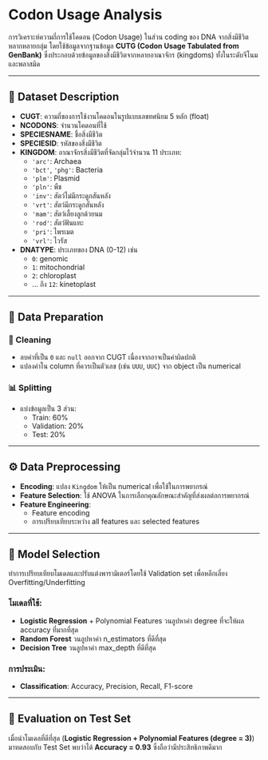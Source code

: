 # Codon Usage Analysis

การวิเคราะห์ความถี่การใช้โคดอน (Codon Usage) ในส่วน coding ของ DNA จากสิ่งมีชีวิตหลากหลายกลุ่ม โดยใช้ข้อมูลจากฐานข้อมูล **CUTG (Codon Usage Tabulated from GenBank)** ซึ่งประกอบด้วยข้อมูลของสิ่งมีชีวิตจากหลายอาณาจักร (kingdoms) ทั้งในระดับจีโนมและพลาสมิด

---

## 🧬 Dataset Description

- **CUGT**: ความถี่ของการใช้งานโคดอนในรูปแบบเลขทศนิยม 5 หลัก (float)
- **NCODONS**: จำนวนโคดอนที่ใช้
- **SPECIESNAME**: ชื่อสิ่งมีชีวิต
- **SPECIESID**: รหัสของสิ่งมีชีวิต
- **KINGDOM**: อาณาจักรสิ่งมีชีวิตที่จัดกลุ่มไว้จำนวน 11 ประเภท:
    - `'arc'`: Archaea
    - `'bct'`, `'phg'`: Bacteria
    - `'plm'`: Plasmid
    - `'pln'`: พืช
    - `'inv'`: สัตว์ไม่มีกระดูกสันหลัง
    - `'vrt'`: สัตว์มีกระดูกสันหลัง
    - `'mam'`: สัตว์เลี้ยงลูกด้วยนม
    - `'rod'`: สัตว์ฟันแทะ
    - `'pri'`: ไพรเมต
    - `'vrl'`: ไวรัส
- **DNATYPE**: ประเภทของ DNA (0-12) เช่น
    - `0`: genomic
    - `1`: mitochondrial
    - `2`: chloroplast
    - ... ถึง `12`: kinetoplast

---

## 🧹 Data Preparation

### 🔧 Cleaning
- ลบค่าที่เป็น `0` และ `null` ออกจาก CUGT เนื่องจากอาจเป็นค่าผิดปกติ
- แปลงค่าใน column ที่ควรเป็นตัวเลข (เช่น `UUU`, `UUC`) จาก object เป็น numerical

### 📊 Splitting
- แบ่งข้อมูลเป็น 3 ส่วน:
    - Train: 60%
    - Validation: 20%
    - Test: 20%

---

## ⚙️ Data Preprocessing

- **Encoding**: แปลง `Kingdom` ให้เป็น numerical เพื่อใช้ในการพยากรณ์
- **Feature Selection**: ใช้ ANOVA ในการเลือกคุณลักษณะสำคัญที่ส่งผลต่อการพยากรณ์
- **Feature Engineering**:
    - Feature encoding
    - การเปรียบเทียบระหว่าง all features และ selected features
---

## 🤖 Model Selection

ทำการเปรียบเทียบโมเดลและปรับแต่งพารามิเตอร์โดยใช้ Validation set เพื่อหลีกเลี่ยง Overfitting/Underfitting

### โมเดลที่ใช้:
- **Logistic Regression** + Polynomial Features วนลูปหาค่า degree ที่จะให้ผล accuracy ที่มากที่สุด
- **Random Forest** วนลูปหาค่า n_estimators ที่ดีที่สุด
- **Decision Tree** วนลูปหาค่า max_depth ที่ดีที่สุด

### การประเมิน:
- **Classification**: Accuracy, Precision, Recall, F1-score
---

## 🧪 Evaluation on Test Set

เมื่อนำโมเดลที่ดีที่สุด (**Logistic Regression + Polynomial Features (degree = 3)**) มาทดสอบกับ Test Set พบว่าได้ **Accuracy = 0.93** ซึ่งถือว่ามีประสิทธิภาพดีมาก
